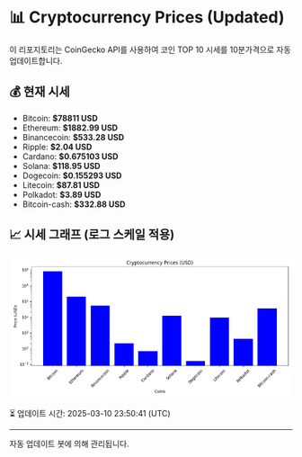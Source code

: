 
# 📊 Cryptocurrency Prices (Updated)

이 리포지토리는 CoinGecko API를 사용하여 코인 TOP 10 시세를 10분가격으로 자동 업데이트합니다.

## 💰 현재 시세
- Bitcoin: **$78811 USD**
- Ethereum: **$1882.99 USD**
- Binancecoin: **$533.28 USD**
- Ripple: **$2.04 USD**
- Cardano: **$0.675103 USD**
- Solana: **$118.95 USD**
- Dogecoin: **$0.155293 USD**
- Litecoin: **$87.81 USD**
- Polkadot: **$3.89 USD**
- Bitcoin-cash: **$332.88 USD**

## 📈 시세 그래프 (로그 스케일 적용)
![Crypto Prices](crypto_prices.png)

⏳ 업데이트 시간: 2025-03-10 23:50:41 (UTC)

---
자동 업데이트 봇에 의해 관리됩니다.
